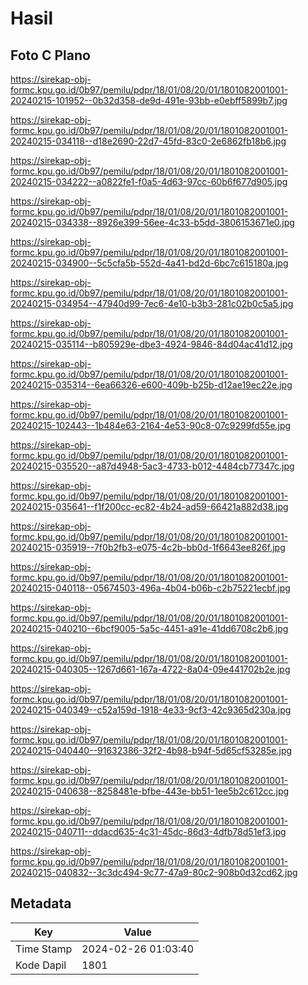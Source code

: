 # Hasil

## Foto C Plano

https://sirekap-obj-formc.kpu.go.id/0b97/pemilu/pdpr/18/01/08/20/01/1801082001001-20240215-101952--0b32d358-de9d-491e-93bb-e0ebff5899b7.jpg

https://sirekap-obj-formc.kpu.go.id/0b97/pemilu/pdpr/18/01/08/20/01/1801082001001-20240215-034118--d18e2690-22d7-45fd-83c0-2e6862fb18b6.jpg

https://sirekap-obj-formc.kpu.go.id/0b97/pemilu/pdpr/18/01/08/20/01/1801082001001-20240215-034222--a0822fe1-f0a5-4d63-97cc-60b6f677d905.jpg

https://sirekap-obj-formc.kpu.go.id/0b97/pemilu/pdpr/18/01/08/20/01/1801082001001-20240215-034338--8926e399-56ee-4c33-b5dd-3806153671e0.jpg

https://sirekap-obj-formc.kpu.go.id/0b97/pemilu/pdpr/18/01/08/20/01/1801082001001-20240215-034900--5c5cfa5b-552d-4a41-bd2d-6bc7c615180a.jpg

https://sirekap-obj-formc.kpu.go.id/0b97/pemilu/pdpr/18/01/08/20/01/1801082001001-20240215-034954--47940d99-7ec6-4e10-b3b3-281c02b0c5a5.jpg

https://sirekap-obj-formc.kpu.go.id/0b97/pemilu/pdpr/18/01/08/20/01/1801082001001-20240215-035114--b805929e-dbe3-4924-9846-84d04ac41d12.jpg

https://sirekap-obj-formc.kpu.go.id/0b97/pemilu/pdpr/18/01/08/20/01/1801082001001-20240215-035314--6ea66326-e600-409b-b25b-d12ae19ec22e.jpg

https://sirekap-obj-formc.kpu.go.id/0b97/pemilu/pdpr/18/01/08/20/01/1801082001001-20240215-102443--1b484e63-2164-4e53-90c8-07c9299fd55e.jpg

https://sirekap-obj-formc.kpu.go.id/0b97/pemilu/pdpr/18/01/08/20/01/1801082001001-20240215-035520--a87d4948-5ac3-4733-b012-4484cb77347c.jpg

https://sirekap-obj-formc.kpu.go.id/0b97/pemilu/pdpr/18/01/08/20/01/1801082001001-20240215-035641--f1f200cc-ec82-4b24-ad59-66421a882d38.jpg

https://sirekap-obj-formc.kpu.go.id/0b97/pemilu/pdpr/18/01/08/20/01/1801082001001-20240215-035919--7f0b2fb3-e075-4c2b-bb0d-1f6643ee826f.jpg

https://sirekap-obj-formc.kpu.go.id/0b97/pemilu/pdpr/18/01/08/20/01/1801082001001-20240215-040118--05674503-496a-4b04-b06b-c2b75221ecbf.jpg

https://sirekap-obj-formc.kpu.go.id/0b97/pemilu/pdpr/18/01/08/20/01/1801082001001-20240215-040210--6bcf9005-5a5c-4451-a91e-41dd6708c2b6.jpg

https://sirekap-obj-formc.kpu.go.id/0b97/pemilu/pdpr/18/01/08/20/01/1801082001001-20240215-040305--1267d661-167a-4722-8a04-09e441702b2e.jpg

https://sirekap-obj-formc.kpu.go.id/0b97/pemilu/pdpr/18/01/08/20/01/1801082001001-20240215-040349--c52a159d-1918-4e33-9cf3-42c9365d230a.jpg

https://sirekap-obj-formc.kpu.go.id/0b97/pemilu/pdpr/18/01/08/20/01/1801082001001-20240215-040440--91632386-32f2-4b98-b94f-5d65cf53285e.jpg

https://sirekap-obj-formc.kpu.go.id/0b97/pemilu/pdpr/18/01/08/20/01/1801082001001-20240215-040638--8258481e-bfbe-443e-bb51-1ee5b2c612cc.jpg

https://sirekap-obj-formc.kpu.go.id/0b97/pemilu/pdpr/18/01/08/20/01/1801082001001-20240215-040711--ddacd635-4c31-45dc-86d3-4dfb78d51ef3.jpg

https://sirekap-obj-formc.kpu.go.id/0b97/pemilu/pdpr/18/01/08/20/01/1801082001001-20240215-040832--3c3dc494-9c77-47a9-80c2-908b0d32cd62.jpg


## Metadata

| Key        | Value               |
| ---------- | ------------------- |
| Time Stamp | 2024-02-26 01:03:40 |
| Kode Dapil | 1801                |



